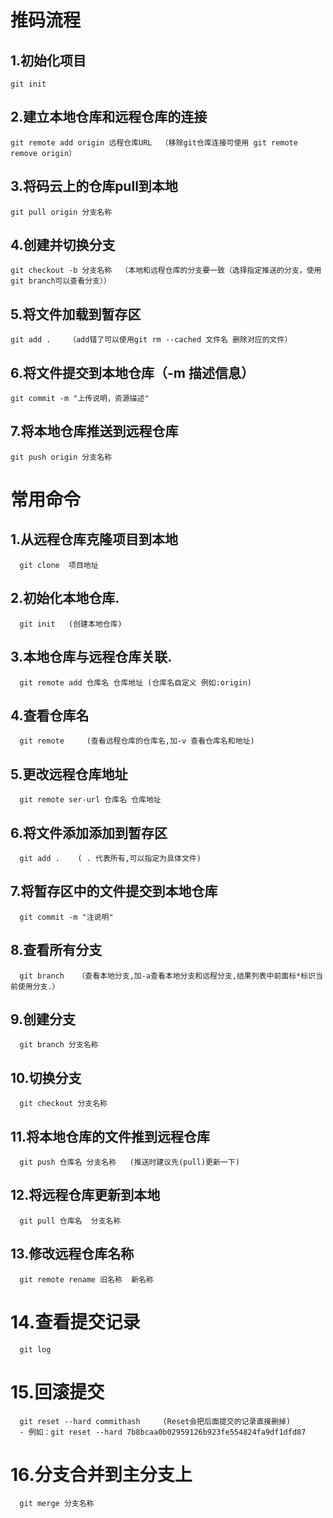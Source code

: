 # 推码流程
  ## 1.初始化项目
    git init

  ## 2.建立本地仓库和远程仓库的连接
    git remote add origin 远程仓库URL  （移除git仓库连接可使用 git remote remove origin）

  ## 3.将码云上的仓库pull到本地
    git pull origin 分支名称

  ## 4.创建并切换分支
    git checkout -b 分支名称  （本地和远程仓库的分支要一致（选择指定推送的分支，使用git branch可以查看分支））

  ## 5.将文件加载到暂存区
    git add .    （add错了可以使用git rm --cached 文件名 删除对应的文件）

  ## 6.将文件提交到本地仓库（-m 描述信息）
    git commit -m "上传说明，资源描述"

  ## 7.将本地仓库推送到远程仓库
    git push origin 分支名称


# 常用命令
  ## 1.从远程仓库克隆项目到本地
      git clone  项目地址       
  
  ## 2.初始化本地仓库.
      git init   (创建本地仓库)
 
  ## 3.本地仓库与远程仓库关联.
      git remote add 仓库名 仓库地址 (仓库名自定义 例如:origin)
  
  ## 4.查看仓库名
      git remote     (查看远程仓库的仓库名,加-v 查看仓库名和地址)
  
  ## 5.更改远程仓库地址
      git remote ser-url 仓库名 仓库地址  
 
  ## 6.将文件添加添加到暂存区
      git add .    ( . 代表所有,可以指定为具体文件) 

  ## 7.将暂存区中的文件提交到本地仓库
      git commit -m "注说明"
 
  ## 8.查看所有分支
      git branch   （查看本地分支,加-a查看本地分支和远程分支,结果列表中前面标*标识当前使用分支.）
  
  ## 9.创建分支
      git branch 分支名称 
  
  ## 10.切换分支
      git checkout 分支名称

  ## 11.将本地仓库的文件推到远程仓库
      git push 仓库名 分支名称   (推送时建议先(pull)更新一下)

  ## 12.将远程仓库更新到本地
      git pull 仓库名  分支名称  

  ## 13.修改远程仓库名称
      git remote rename 旧名称  新名称

  # 14.查看提交记录
      git log   

  # 15.回滚提交
      git reset --hard commithash     (Reset会把后面提交的记录直接删掉)
      - 例如：git reset --hard 7b8bcaa0b02959126b923fe554824fa9df1dfd87

  # 16.分支合并到主分支上
      git merge 分支名称